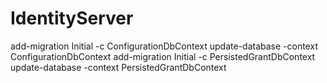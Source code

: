 # IdentityServer

add-migration Initial -c ConfigurationDbContext
update-database -context ConfigurationDbContext
add-migration Initial -c PersistedGrantDbContext
update-database -context PersistedGrantDbContext
